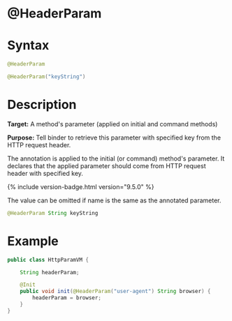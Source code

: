 # @HeaderParam

Syntax
======

```java
@HeaderParam

@HeaderParam("keyString")
```

Description
===========

**Target:** A method's parameter (applied on initial and command methods)

**Purpose:** Tell binder to retrieve this parameter with specified key from the HTTP request header.

The annotation is applied to the initial (or command) method's parameter. It declares that the applied parameter should come from HTTP request header with specified key.

{% include version-badge.html version="9.5.0" %}

The value can be omitted if name is the same as the annotated parameter.
```java
@HeaderParam String keyString
```

Example
=======

```java
public class HttpParamVM {

    String headerParam;

    @Init
    public void init(@HeaderParam("user-agent") String browser) {
        headerParam = browser;
    }
}
```
